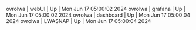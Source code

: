 ovrolwa | webUI | Up | Mon Jun 17 05:00:02 2024
ovrolwa | grafana | Up | Mon Jun 17 05:00:02 2024
ovrolwa | dashboard | Up | Mon Jun 17 05:00:04 2024
ovrolwa | LWASNAP | Up | Mon Jun 17 05:00:04 2024
